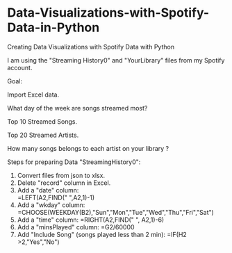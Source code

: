 # Data-Visualizations-with-Spotify-Data-in-Python
Creating Data Visualizations with Spotify Data with Python



I am using the "Streaming History0" and "YourLibrary" files from my Spotify account.


Goal:

Import Excel data.

What day of the week are songs streamed most?

Top 10 Streamed Songs.

Top 20 Streamed Artists.

How many songs belongs to each artist on your library ?



Steps for preparing Data "StreamingHistory0":
1. Convert files from json to xlsx.
2. Delete "record" column in Excel.
3. Add a "date" column:  
     =LEFT(A2,FIND(" ",A2,1)-1)
4. Add a "wkday" column: 
     =CHOOSE(WEEKDAY(B2),"Sun","Mon","Tue","Wed","Thu","Fri","Sat")
5. Add a "time" column: 
     =RIGHT(A2,FIND(" ", A2,1)-6)
6. Add a "minsPlayed" column: 
     =G2/60000
7. Add "Include Song" (songs played less than 2 min): 
     =IF(H2 >2,"Yes","No")

